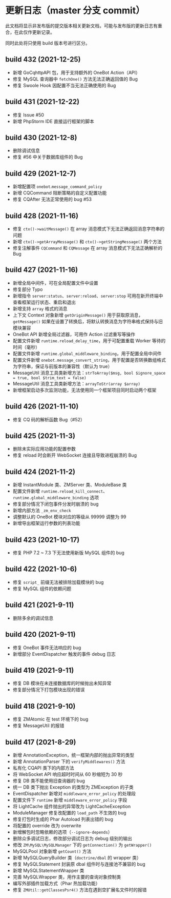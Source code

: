 # 更新日志（master 分支 commit）

此文档将显示非发布版的提交版本相关更新文档，可能与发布版的更新日志有重合，在此仅作更新记录。

同时此处将只使用 build 版本号进行区分。

## build 432 (2021-12-25)

- 新增 GoCqhttpAPI 包，用于支持额外的 OneBot Action（API）
- 修复 MySQL 查询器中 `fetchOne()` 方法无法正确返回值的 Bug
- 修复 Swoole Hook 因配置不当无法正确使用的 Bug

## build 431 (2021-12-22)

- 修复 Issue #50
- 新增 PhpStorm IDE 直接运行框架的脚本

## build 430 (2021-12-8)

- 删除调试信息
- 修复 #56 中关于数据库组件的 Bug

## build 429 (2021-12-7)

- 新增配置项 `onebot`.`message_command_policy`
- 新增 CQCommand 阻断策略的自定义配置功能
- 修复 CQAfter 无法正常使用的 bug #53

## build 428 (2021-11-16)

- 修复 `ctx()->waitMessage()` 在 array 消息模式下无法正确返回消息字符串的问题
- 新增 `ctx()->getArrayMessage()` 和 `ctx()->getStringMessage()` 两个方法
- 修复注解事件 `CQCommand` 和 `CQMessage` 在 array 消息模式下无法正确解析的 Bug

## build 427 (2021-11-16)

- 新增全局中间件，可在全局配置文件中设置
- 修复部分 Typo
- 新增指令 `server:status`、`server:reload`、`server:stop` 可用在新开终端中查看框架运行状态、重启和退出
- 新增支持 `array` 格式的消息
- 上下文 Context 对象新增 `getOriginMessage()` 用于获取原消息，`getMessage()` 如果在设置了转换后，将默认转换消息为字符串格式保持与旧模块兼容
- OneBot API 新增全局过滤器，可用作 Action 过滤重写等操作
- 配置文件新增 `runtime.reload_delay_time`，用于可配置重载 Worker 等待的时间（毫秒）
- 配置文件新增 `runtime.global_middleware_binding`，用于配置全局中间件
- 配置文件新增 `onebot.message_convert_string`，用于配置是否转换数组格式为字符串，保证与前版本的兼容性（默认为 true）
- MessageUtil 消息工具类新增方法：`strToArray($msg, bool $ignore_space = true, bool $trim_text = false)`
- MessageUtil 消息工具类新增方法：`arrayToStr(array $array)`
- 新增框架启动多次监测功能，无法使用同一个框架项目同时启动两个框架

## build 426 (2021-11-10)

- 修复 CQ 码的解析函数 Bug（#52）

## build 425 (2021-11-3)

- 删除未实际应用功能的配置参数
- 修复 reload 时会断开 WebSocket 连接且导致进程崩溃的 Bug

## build 424 (2021-11-2)

- 新增 InstantModule 类、ZMServer 类、ModuleBase 类
- 配置文件新增 `runtime.reload_kill_connect`、`runtime.global_middleware_binding` 选项
- 修复部分情况下闭包事件分发时崩溃的 bug
- 新增内部方法 `_zm_env_check`
- 调整默认的 OneBot 模块对应的等级从 99999 调整为 99
- 新增导出框架运行参数的列表功能

## build 423 (2021-10-17)

- 修复 PHP 7.2 ~ 7.3 下无法使用新版 MySQL 组件的 bug

## build 422 (2021-10-6)

- 修复 `script_` 前缀无法被排除加载模块的 bug
- 修复 MySQL 组件的依赖问题

## build 421 (2021-9-11)

- 删除多余的调试信息

## build 420 (2021-9-11)

- 修复 OneBot 事件无法响应的 bug
- 新增部分 EventDispatcher 触发的事件 debug 日志

## build 419 (2021-9-11)

- 修复 DB 模块在未连接数据库的时候抛出未知异常
- 修复部分情况下打包模块出现的错误

## build 418 (2021-9-10)

- 修复 ZMAtomic 在 test 环境下的 bug
- 修复 MessageUtil 的报错

## build 417 (2021-8-29)

- 新增 AnnotationException，统一框架内部的抛出异常的类型
- 新增 AnnotationParser 下的 `verifyMiddlewares()` 方法
- 私有化 CQAPI 类下的内部方法
- 将 WebSocket API 响应超时时间从 60 秒缩短为 30 秒
- 修复 DB 类不能使用旧查询器的 bug
- 统一 DB 类下抛出 Exception 的类型为 ZMException 的子类
- EventDispatcher 新增对 `middleware_error_policy` 的处理段
- 配置文件下 `runtime` 新增 `middleware_error_policy` 字段
- 将 LightCache 组件抛出的异常改为 LightCacheException
- ModuleManager 修复改配置的 `load_path` 不生效的 bug
- 修复打包时生成的 Phar Autoload 列表出错的 bug
- 将配置的 override 改为 overwrite
- 新增解包时忽略依赖的选项（`--ignore-depends`）
- 删除众多调试日志，修改部分调试日志为 debug 级别的输出
- 修改 `ZM\MySQL\MySQLManager` 下的 `getConnection()` 为 `getWrapper()`
- MySQLPool 对象新增 `getCount()` 方法
- 新增 MySQLQueryBuilder 类（`doctrine/dbal` 的 wrapper 类）
- 修复 MySQLStatement 封装原 dbal 组件时与连接池不兼容的 bug
- 新增 MySQLStatementWrapper 类
- 完善 MySQLWrapper 类，用作主要的查询对象控制类
- 编写外部插件加载方式（Phar 热加载功能）
- 修复 `ZMUtil::getClassesPsr4()` 方法在遇到空扩展名文件时的报错

